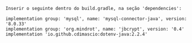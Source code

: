     Inserir o seguinte dentro do build.gradle, na seção 'dependencies':

    implementation group: 'mysql', name: 'mysql-connector-java', version: '8.0.33'
    implementation group: 'org.mindrot', name: 'jbcrypt', version: '0.4'
    implementation 'io.github.cdimascio:dotenv-java:2.2.4'
